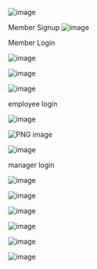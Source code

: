 ![image](https://github.com/jenin144/Database-Library-management-in-Java/assets/151941064/b566ed6c-b9bd-407e-9bd2-3ab81efe41cf)

Member Signup 
![image](https://github.com/jenin144/Database-Library-management-in-Java/assets/151941064/d1dcf508-2c47-4028-9a02-dfe1e67836e6)

Member Login 



![image](https://github.com/jenin144/Database-Library-management-in-Java/assets/151941064/5405fd3c-3111-4509-983a-ba5edaa47b71)




![image](https://github.com/jenin144/Database-Library-management-in-Java/assets/151941064/dbca1c1a-0171-4f82-bd0f-5aef207f5f36)


![image](https://github.com/jenin144/Database-Library-management-in-Java/assets/151941064/1ba3d55e-4cd9-481d-a346-f733f7c49bbb)




employee login 


![image](https://github.com/jenin144/Database-Library-management-in-Java/assets/151941064/7570587d-d7ac-48c3-accb-4f4f1bc1be57)


![PNG image](https://github.com/jenin144/Database-Library-management-in-Java/assets/151941064/0fdbe949-b789-4baf-afc8-ad04eb713da0)




![image](https://github.com/jenin144/Database-Library-management-in-Java/assets/151941064/2153aded-cf65-4f45-9fd1-676c1bf8a0e6)



manager login



![image](https://github.com/jenin144/Database-Library-management-in-Java/assets/151941064/73ad1c02-4b48-4fdb-a020-807ef364c8a7)

![image](https://github.com/jenin144/Database-Library-management-in-Java/assets/151941064/c0d87310-d4fc-49e0-b254-ece082702398)


![image](https://github.com/jenin144/Database-Library-management-in-Java/assets/151941064/744bb0c1-0413-487a-9671-12d062458330)






![image](https://github.com/jenin144/Database-Library-management-in-Java/assets/151941064/3b0ee640-7ac7-474c-9a83-fa2ccb41b2dd)

![image](https://github.com/jenin144/Database-Library-management-in-Java/assets/151941064/3b971171-6f96-4dc2-bde7-86f489fea081)

![image](https://github.com/jenin144/Database-Library-management-in-Java/assets/151941064/1eb077ff-2885-4cec-bb93-275e01b7e6b8)


